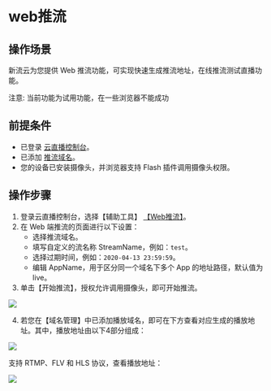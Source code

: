 # web推流
## 操作场景
新流云为您提供 Web 推流功能，可实现快速生成推流地址，在线推流测试直播功能。

注意: 当前功能为试用功能，在一些浏览器不能成功

## 前提条件
- 已登录 [云直播控制台]()。
- 已添加 [推流域名]()。
- 您的设备已安装摄像头，并浏览器支持 Flash 插件调用摄像头权限。

## 操作步骤
1. 登录云直播控制台，选择【辅助工具】 [【Web推流】]()。
2. 在 Web 端推流的页面进行以下设置：
	- 选择推流域名。
	- 填写自定义的流名称 StreamName，例如：`test`。
	- 选择过期时间，例如：`2020-04-13 23:59:59`。
	- 编辑 AppName，用于区分同一个域名下多个 App 的地址路径，默认值为 live。
3. 单击【开始推流】，授权允许调用摄像头，即可开始推流。

![](https://docs.zhoudsh.com:9443/images/cloudlive/cloudlive_67.png)

4. 若您在【域名管理】中已添加播放域名，即可在下方查看对应生成的播放地址。其中，播放地址由以下4部分组成：

![](https://main.qcloudimg.com/raw/72989c8f55fe7f2ed596bd09882f5a09.png)

支持 RTMP、FLV 和 HLS 协议，查看播放地址：

![](https://docs.zhoudsh.com:9443/images/cloudlive/cloudlive_68.png)
